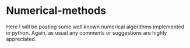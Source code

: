# Numerical-methods

Here I will be posting some well known numerical algorithms implemented in python. Again, as usual any comments or suggestions are highly appreciated.
